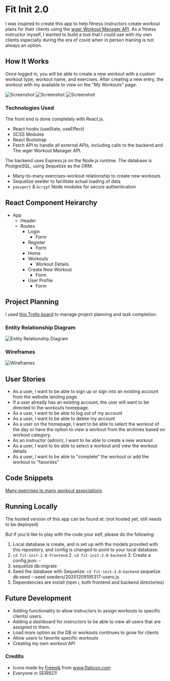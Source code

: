 # Fit Init 2.0

I was inspired to create this app to help fitness instructors create workout plans for their clients using the [wger Workout Manager API](https://wger.de/en/software/api). As a fitness instructor myself, I wanted to build a tool that I could use with my own clients especially during the era of covid when in person training is not always an option.


## How It Works

Once logged in, you will be able to create a new workout with a custom workout type, workout name, and exercises. After creating a new entry, the workout with my available to view on the "My Workouts" page. 

![Screenshot](images/homepage.png)
![Screenshot](images/createworkout.png)
![Screenshot](images/workouts.png)

### Technologies Used
The front end is done completely with React.js.
- React hooks (useState, useEffect)
- SCSS Modules
- React Bootstrap
- Fetch API to handle all external APIs, including calls to the backend and The wger Workout Manager API.

The backend uses Express.js on the Node.js runtime. The database is PostgreSQL, using Sequelize as the ORM.
- Many-to-many exercises-workout relationship to create new workouts
- Sequelize seeder to facilitate actual loading of data 
- `passport` & `bcrypt` Node modules for secure authentication

## React Component Heirarchy 

- App 
    - Header
    - Routes 
        - Login 
            - Form 
        - Register 
            - Form 
        - Home 
        - Workouts 
            - Workout Details 
        - Create New Workout 
            - Form 
        - User Profile
            - Form 
        
## Project Planning

I used [this Trello board](https://trello.com/b/YrxQNpLE/fit-init-20) to manage project planning and task completion.

### Entity Relationship Diagram 

![Entity Relationship Diagram](images/Fit-Init_2.0_ERD.png)


### Wireframes

![Wireframes](images/fit-init2.png)


## User Stories
- As a user, I want to be able to sign up or sign into an existing account from the website landing page.
- If a user already has an existing account, the user will want to be directed to the workouts homepage.
- As a user, I want to be able to log out of my account
- As a user, I want to be able to delete my account
- As a user on the homepage, I want to be able to select the workout of the day or have the option to view a workout from the archives based on workout category.
- As an instructor (admin), I want to be able to create a new workout
- As a user, I want to be able to select a workout and view the workout details
- As a user, I want to be able to "complete" the workout or add the workout to "favorites"

## Code Snippets 
[Many exercises to many workout associations](https://github.com/kelseywhallon/fit-init-2.0-backend/blob/263f8aba9c1805cd05193c7793f6a3437f7cb00f/controllers/workouts.js#L4-L29)

## Running Locally
The hosted version of this app can be found at: (not hosted yet, still needs to be deployed)

But if you'd like to play with the code your self, please do the following:

1. Local database is create, and is set up with the models provided with this repository, and config is changed to point to your local database.
2. `cd fit-init-2.0-frontend` 2. `cd fit-init-2.0-backend` 3. Create a config.json: -
3. sequelize db:migrate
4. Seed the database with Sequelize:
`cd fit-init-2.0-backend`
sequelize db:seed --seed seeders/20201209195317-users.js
5. Dependencies are install (npm i, both frontend and backend directories)

## Future Development
- Adding functionality to allow instructors to assign workouts to specific clients/ users. 
- Adding a dashboard for instructors to be able to view all users that are assigned to them. 
- Load more option as the DB or workouts continues to grow for clients
- Allow users to favorite specific workouts 
- Creating my own workout API


### Credits 
 - Icons made by <a href="http://www.freepik.com/" title="Freepik">Freepik</a> from <a href="https://www.flaticon.com/" title="Flaticon">www.flaticon.com</a>
 - Everyone in SEIR921! 
 
